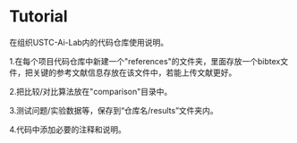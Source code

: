 # Tutorial
在组织USTC-Ai-Lab内的代码仓库使用说明。

1.在每个项目代码仓库中新建一个"references"的文件夹，里面存放一个bibtex文件，把关键的参考文献信息存放在该文件中，若能上传文献更好。

2.把比较/对比算法放在"comparison"目录中。

3.测试问题/实验数据等，保存到“仓库名/results”文件夹内。

4.代码中添加必要的注释和说明。

